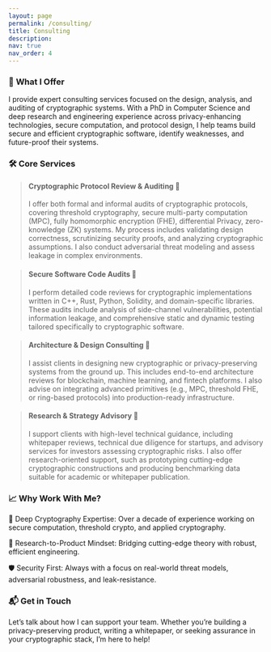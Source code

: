```yaml
---
layout: page
permalink: /consulting/
title: Consulting
description:
nav: true
nav_order: 4
---
```


### 💼 **What I Offer**  

I provide expert consulting services focused on the design, analysis, and auditing of cryptographic systems. With a PhD in Computer Science and deep research and engineering experience across privacy-enhancing technologies, secure computation, and protocol design, I help teams build secure and efficient cryptographic software, identify weaknesses, and future-proof their systems.

### 🛠️ **Core Services** 

> #### **Cryptographic Protocol Review & Auditing** 📝
> I offer both formal and informal audits of cryptographic protocols, covering threshold cryptography, secure multi-party computation (MPC), fully homomorphic encryption (FHE), differential Privacy, zero-knowledge (ZK) systems. My process includes validating design correctness, scrutinizing security proofs, and analyzing cryptographic assumptions. I also conduct adversarial threat modeling and assess leakage in complex environments.

> #### **Secure Software Code Audits** 🔎
> I perform detailed code reviews for cryptographic implementations written in C++, Rust, Python, Solidity, and domain-specific libraries. These audits include analysis of side-channel vulnerabilities, potential information leakage, and comprehensive static and dynamic testing tailored specifically to cryptographic software.

> #### **Architecture & Design Consulting** 📐 
> I assist clients in designing new cryptographic or privacy-preserving systems from the ground up. This includes end-to-end architecture reviews for blockchain, machine learning, and fintech platforms. I also advise on integrating advanced primitives (e.g., MPC, threshold FHE, or ring-based protocols) into production-ready infrastructure.

> #### **Research & Strategy Advisory** 🔬
> I support clients with high-level technical guidance, including whitepaper reviews, technical due diligence for startups, and advisory services for investors assessing cryptographic risks. I also offer research-oriented support, such as prototyping cutting-edge cryptographic constructions and producing benchmarking data suitable for academic or whitepaper publication.


### 📈 **Why Work With Me?** 

🔬 Deep Cryptography Expertise: Over a decade of experience working on secure computation, threshold crypto, and applied cryptography.

🚀 Research-to-Product Mindset: Bridging cutting-edge theory with robust, efficient engineering.
<!-- - 🧠 Performance-Driven: Delivered up to 33× performance improvements on MPC protocols, 4× faster FHE threshold decryption, and novel optimizations in secure ML. -->

🛡️ Security First: Always with a focus on real-world threat models, adversarial robustness, and leak-resistance.


### 📬 **Get in Touch**

Let’s talk about how I can support your team. Whether you’re building a privacy-preserving product, writing a whitepaper, or seeking assurance in your cryptographic stack, I’m here to help!

<!-- I offer deep technical audits of software systems that rely on cryptographic protocols, privacy-preserving computation, and secure infrastructure. Whether you're building with secure multi-party computation (MPC), homomorphic encryption, threshold schemes, or blockchain-integrated tooling, I’ll provide a comprehensive review that goes beyond surface-level vulnerabilities. -->

<!-- What You Get: -->

<!-- - A thorough audit of your system's cryptographic assumptions, protocol correctness, and implementation soundness -->
<!-- - Detection of critical bugs, misuse of primitives, or unintended information disclosure. -->
<!-- - Formal and informal threat modeling tailored to your application's security and privacy goals -->
<!-- - Guidance on integrating security-by-design principles into your architecture -->
<!-- - A clear, actionable report with categorized findings, remediation suggestions, and optional follow-up review -->

<!-- Who It’s For: -->
<!-- - Startups and research teams launching cryptographic protocols or zero-knowledge tools -->
<!-- - Companies developing privacy-preserving machine learning frameworks or secure computation backends -->
<!-- - Blockchain and DeFi projects implementing novel key management, wallet functionality, or validator coordination mechanisms -->

<!-- Past Work Includes: -->
<!-- - Auditing maliciously secure threshold decryption protocols over Galois rings -->
<!-- - Optimizing and securing MPC compiler infrastructure -->
<!-- - Designing mitigations for information leakage in privacy-preserving statistics engines -->

<!-- I offer consulting services in advanced privacy-enhancing technologies, system design, and technical strategy. -->

<!-- **Key Offerings**: -->

<!-- 1. **Expertise in Privacy-Enhancing Technologies:** Specializing in secure multi-party computation (MPC), fully homomorphic encryption (FHE), and differential privacy, with a focus on high-performance implementations for blockchain, confidential AI, and privacy-preserving systems. -->
<!-- 2. **Analytical & Cryptographic Problem-Solving:** Leveraging a strong analytical and engineering background to develop rigorously optimized solutions,  -->
<!-- with demonstrated success in breaking complex security challenges into tractable components and devising novel optimization strategies. -->
<!-- <!-- protocol design, to low-level performance improvements in secure computation. -->
<!-- <!-- for creative and out-of-the-box problem-solving and meticulous attention to detail. --> 
<!-- <!-- 2. **Optimization & Protocol Design**: Leveraging deep cryptographic research and low-level performance tuning (C++/Rust) to accelerate secure computation  while maintaining rigorous security guarantees. -->
<!-- 3. **Cryptographic Software Auditing:** Utilizing 7+ years of developing and evaluating cryptographic protocols  -->
<!-- to verify correctness and ensure compliance. -->
<!-- a deep knowledge of and  -->
<!-- <!-- 3. **Startup & Enterprise Consulting:** Advising startups and enterprises on technical architecture, research-to-production pipelines, and cryptographic risk assessments for secure systems. --> 
<!-- 6. **Executive & Cross-Team Communication:** Skilled in translating complex technical concepts into clear strategic insights for executive audiences, product teams, and investors, bridging theory and business needs. -->

<!-- 📧 Contact me with your proposal -- I look forward to collaborating with you and your team! -->
